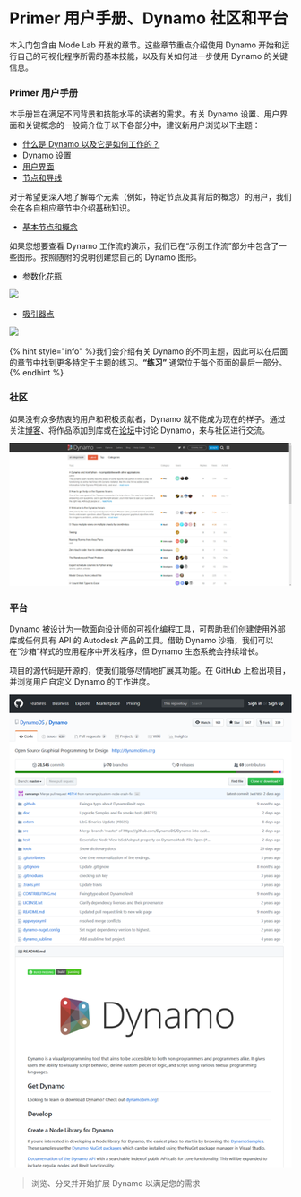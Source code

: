 # Primer 用户手册、Dynamo 社区和平台

本入门包含由 Mode Lab 开发的章节。这些章节重点介绍使用 Dynamo 开始和运行自己的可视化程序所需的基本技能，以及有关如何进一步使用 Dynamo 的关键信息。

### Primer 用户手册

本手册旨在满足不同背景和技能水平的读者的需求。有关 Dynamo 设置、用户界面和关键概念的一般简介位于以下各部分中，建议新用户浏览以下主题：

* [什么是 Dynamo 以及它是如何工作的？](1-what-is-dynamo.md)
* [Dynamo 设置](../2\_setup\_for\_dynamo/)
* [用户界面](../3\_user\_interface/)
* [节点和导线](../4\_nodes\_and\_wires/)

对于希望更深入地了解每个元素（例如，特定节点及其背后的概念）的用户，我们会在各自相应章节中介绍基础知识。

* [基本节点和概念](../5\_essential\_nodes\_and\_concepts/)

如果您想要查看 Dynamo 工作流的演示，我们已在“示例工作流”部分中包含了一些图形。按照随附的说明创建您自己的 Dynamo 图形。

* [参数化花瓶](../10\_sample\_workflow/10-1\_getting-started-workflows/1-parametric-vase.md)

![](images/1-2/vase1.gif)

* [吸引器点](../10\_sample\_workflow/10-1\_getting-started-workflows/2-attractor-points.md)

![](images/1-2/attractor1.gif)

{% hint style="info" %}我们会介绍有关 Dynamo 的不同主题，因此可以在后面的章节中找到更多特定于主题的练习。**“练习”** 通常位于每个页面的最后一部分。{% endhint %}

### 社区

如果没有众多热衷的用户和积极贡献者，Dynamo 就不能成为现在的样子。通过关注[博客](http://dynamobim.org/blog/)、将作品添加到库或在[论坛](https://forum.dynamobim.com)中讨论 Dynamo，来与社区进行交流。

![论坛](images/1-2/02-Community.png)

### 平台

Dynamo 被设计为一款面向设计师的可视化编程工具，可帮助我们创建使用外部库或任何具有 API 的 Autodesk 产品的工具。借助 Dynamo 沙箱，我们可以在“沙箱”样式的应用程序中开发程序，但 Dynamo 生态系统会持续增长。

项目的源代码是开源的，使我们能够尽情地扩展其功能。在 GitHub 上检出项目，并浏览用户自定义 Dynamo 的工作进度。

![库](images/1-2/03-TheRepo.png)

> 浏览、分叉并开始扩展 Dynamo 以满足您的需求
